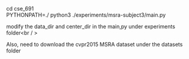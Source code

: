 cd cse_691<br />
PYTHONPATH=./ python3 ./experiments/msra-subject3/main.py<br />

modify the data_dir and center_dir in the main,py under experiments folder<br / >

Also, need to download the cvpr2015 MSRA dataset under the datasets folder 
